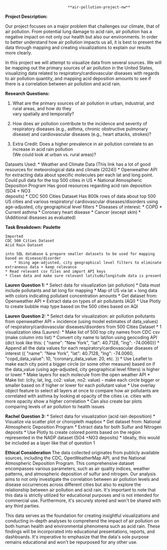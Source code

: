                                 **air-pollution-project-nw**

**Project Description:**

Our project focuses on a major problem that challenges our climate, that of air pollution. From potential lung damage to acid rain, air pollution has a negative impact on not only our health but also our environments. In order to better understand how air pollution impacts us all, it is best to present the data through mapping and creating visualizations to explain our results more clearly.

In this project we will attempt to visualize data from several sources. We will be mapping out the primary sources of air pollution in the United States, visualizing data related to respiratory/cardiovascular diseases with regards to air pollution quantity, and mapping acid deposition amounts to see if there is a correlation between air pollution and acid rain. 
    
**Research Questions:**

1. What are the primary sources of air pollution in urban, industrial, and  rural areas, and how do they   
   vary spatially and temporally?

2. How does air pollution contribute to the incidence and severity of respiratory diseases (e.g., asthma, 
   chronic obstructive pulmonary disease) and cardiovascular diseases (e.g., heart attacks, strokes)?

3. Extra Credit: Does a higher prevalence in air pollution correlate to an increase in acid rain pollution  
   (We could look at urban vs. rural areas)?

Datasets Used: 
    * Weather and Climate Data (This link has a lot of good resources for meteorological data and climate 
      (2024))
    * Openweather API for extracting data about specific molecules per each lat and long point. Could pull 
      data for the top 500 cities in US
    * National Atmospheric Deposition Program Has good resources regarding acid rain deposition (SO4 + NO3  
      deposits)
    * CDC 500 Cities Dataset Has 800k rows of data about top 500 US cities and various respiratory/
      cardiovascular diseases/disorders using age-adjusted, city geographical level filters
        * Diseases of interest:
            * COPD
            * Current asthma 
            * Coronary heart disease
            * Cancer (except skin)
            * (Additional diseases as evaluated)

**Task Breakdown:**
**Paulette** 

    Imported 
    CDC 500 Cities Dataset 
    Acid Rain Dataset 
    
    into SQL database & prepare smaller datasets to be used for mapping based on disease/disorder
        * Using age-adjusted, city geographical level filters to eliminate extraneous data + keep relevance
    * Read relevant csv files and import API keys
    * Clean data and make sure relevant latitude/longitude data is present


**Lauren**
**Question 1:**
        * Select data for visualization (air pollution)
        * Data must include pollutants and lat long for mapping
        * Map of US via lat + long data with colors indicating pollutant concentration amounts
            * Get dataset from: Openweather API
            * Extract data on types of air pollutants (AQI)
            * Use Plotly to create bubble map type based on the 500 cities based on AQI

**Lauren**
**Question 2:**
        * Select data for visualization: air pollution pollutants from openweather API + incidence (using 
          model estimates of data_values) of respiratory/cardiovascular diseases/disorders from 500 Cities Dataset
        * 1 visualization idea (Lauren):
            * Make list of 500 top city names from CDC csv (make column into list)
            * Convert city name to lat/lon using geocoding API (dict look like this: { "name": "New York", "lat": 40.7128, "lng": -74.0060})
            * Append all the data values for each respiratory/cardiovascular diseases of interest ({ "name": "New York", "lat": 40.7128, "lng": -74.0060, "copd_data_value": 10, “coronary_data_value: 20, etc. })
            * Use Leaflet to make each city point a bigger circle (or some other measure) based on if the data_value (using age-adjusted, city geographical level filters) is higher or lower
            * Make layers for each molecule from the open weather API
                    * Make list: (city, lat, lng, co2: value, no2: value) - make each circle bigger or smaller based on if higher or lower for each pollutant value
            * Use overlay object feature to select all layers at once to compare how air pollutants are correlated with asthma by looking at opacity of the cities i.e. cities with more opacity show a higher correlation
    * Can also create bar plots comparing levels of air pollution to health issues

**Rachel**
**Question 3:**
    * Select data for visualization (acid rain deposition)
    * Visualize via scatter plot or choropleth mapbox 
        * Get dataset from: National Atmospheric Deposition Program
        * Extract data for both Sulfur and Nitrogen deposits
        * Use Plotly to create colored points based on the region represented in the NADP dataset (SO4 +NO3 
          deposits)
    * Ideally, this would be included as a layer like that of question 1


**Ethical Consideration**
The data collected originates from publicly available sources, including the CDC, OpenWeatherMap API, and the National Atmospheric Deposition Program. This comprehensive dataset encompasses various parameters, such as air quality indices, weather patterns, and atmospheric deposition of sulfur and nitrogen. Our analysis aims to not only investigate the correlation between air pollution levels and disease occurrences across different cities but also to explore the relationship between air pollution and acid rain. It's important to note that this data is strictly utilized for educational purposes and is not intended for commercial use. Furthermore, it's securely stored and won't be shared with any third parties.

This data serves as the foundation for creating insightful visualizations and conducting in-depth analyses to comprehend the impact of air pollution on both human health and environmental phenomena such as acid rain. These findings will be incorporated into educational presentations, reports, and dashboards. It's imperative to emphasize that the data's sole purpose remains educational and won't be repurposed for any other use.




